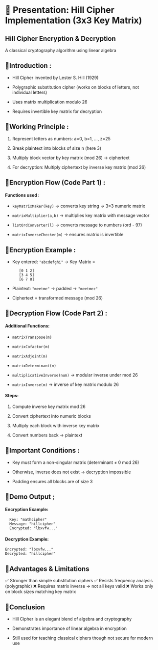 # 📑 Presentation: Hill Cipher Implementation (3x3 Key Matrix)

## Hill Cipher Encryption & Decryption
   A classical cryptography algorithm using linear algebra


## 🔹Introduction :
- Hill Cipher invented by Lester S. Hill (1929)

- Polygraphic substitution cipher (works on blocks of letters, not individual letters)

- Uses matrix multiplication modulo 26

- Requires invertible key matrix for decryption


## 🔹Working Principle :
1. Represent letters as numbers:
a=0, b=1, ..., z=25

2. Break plaintext into blocks of size n (here 3)

3. Multiply block vector by key matrix (mod 26) → ciphertext

4. For decryption: Multiply ciphertext by inverse key matrix (mod 26)


## 🔹Encryption Flow (Code Part 1) :

#### Functions used :
- ``` keyMatrixMaker(key) ``` → converts key string → 3×3 numeric matrix
  
- ```matrixMultiplier(a,b)``` → multiplies key matrix with message vector

- ```listOrdConverter(l)``` → converts message to numbers (ord - 97)

- ```matrixInverseChecker(m)``` → ensures matrix is invertible


## 🔹Encryption Example :
- Key entered: ```"abcdefghi"```
  → Key Matrix =
  ```
     [0 1 2]
     [3 4 5]
     [6 7 8]
   ```
- Plaintext: ```"meetme"``` → padded → ```"meetmez"```

- Ciphertext = transformed message (mod 26)


## 🔹Decryption Flow (Code Part 2) :

#### Additional Functions:
- ```matrixTranspose(m)```

- ```matrixCofactor(m)```

- ```matrixAdjoint(m)```

- ```matrixDeterminant(m)```

- ```multiplicativeInverse(num)``` → modular inverse under mod 26

- ```matrixInverse(m)``` → inverse of key matrix modulo 26

#### Steps:
1. Compute inverse key matrix mod 26

2. Convert ciphertext into numeric blocks

3. Multiply each block with inverse key matrix

4. Convert numbers back → plaintext


## 🔹Important Conditions :
- Key must form a non-singular matrix (determinant ≠ 0 mod 26)

- Otherwise, inverse does not exist → decryption impossible

- Padding ensures all blocks are of size 3


## 🔹Demo Output ;
#### Encryption Example:
```
  Key: "mathcipher"
  Message: "hillcipher"
  Encrypted: "lbxvfw..."
```

#### Decryption Example: 
```
Encrypted: "lbxvfw..."
Decrypted: "hillcipher"
```


## 🔹Advantages & Limitations
✅ Stronger than simple substitution ciphers
✅ Resists frequency analysis (polygraphic)
❌ Requires matrix inverse → not all keys valid
❌ Works only on block sizes matching key matrix


## 🔹Conclusion

- Hill Cipher is an elegant blend of algebra and cryptography

- Demonstrates importance of linear algebra in encryption

- Still used for teaching classical ciphers though not secure for modern use








